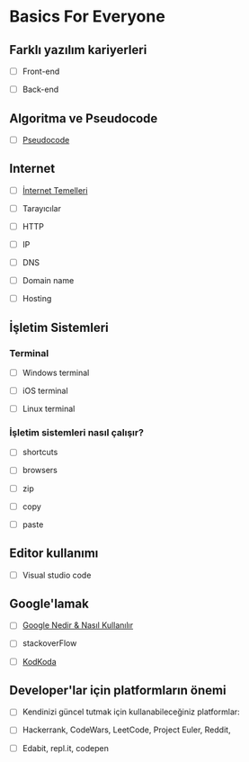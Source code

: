 # Basics For Everyone



## Farklı yazılım kariyerleri 

- [ ] Front-end

- [ ] Back-end

## Algoritma ve Pseudocode

- [ ] [Pseudocode](pseudocode/)

## Internet

- [ ] [İnternet Temelleri](internet/)

- [ ] Tarayıcılar

- [ ] HTTP

- [ ] IP

- [ ] DNS

- [ ] Domain name

- [ ] Hosting

## İşletim Sistemleri

  ### Terminal

- [ ] Windows terminal

- [ ] iOS terminal

- [ ] Linux terminal

### İşletim sistemleri nasıl çalışır?

- [ ] shortcuts
- [ ] browsers
- [ ] zip
- [ ] copy
- [ ] paste 



## Editor kullanımı

- [ ] Visual studio code

## Google'lamak

- [ ] [Google Nedir & Nasıl Kullanılır](google/)

- [ ] stackoverFlow
- [ ] [KodKoda](kodkoda/)

## Developer'lar için platformların önemi

- [ ] Kendinizi güncel tutmak için kullanabileceğiniz platformlar: 
- [ ] Hackerrank, CodeWars, LeetCode, Project Euler, Reddit, 
- [ ] Edabit, repl.it, codepen

